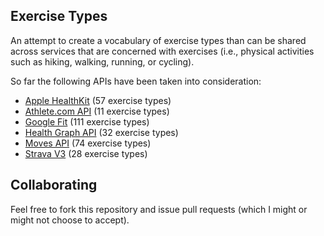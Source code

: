 Exercise Types
--------------

An attempt to create a vocabulary of exercise types than can be shared across services that are concerned with exercises (i.e., physical activities such as hiking, walking, running, or cycling).

So far the following APIs have been taken into consideration:

* [Apple HealthKit](applehealthkit.md) (57 exercise types)
* [Athlete.com API](athelete.com.md) (11 exercise types)
* [Google Fit](googlefit.md) (111 exercise types)
* [Health Graph API](healthgraph.md) (32 exercise types)
* [Moves API](moves.md) (74 exercise types)
* [Strava V3](strava-v3.md) (28 exercise types)

Collaborating
-------------

Feel free to fork this repository and issue pull requests (which I might or might not choose to accept).